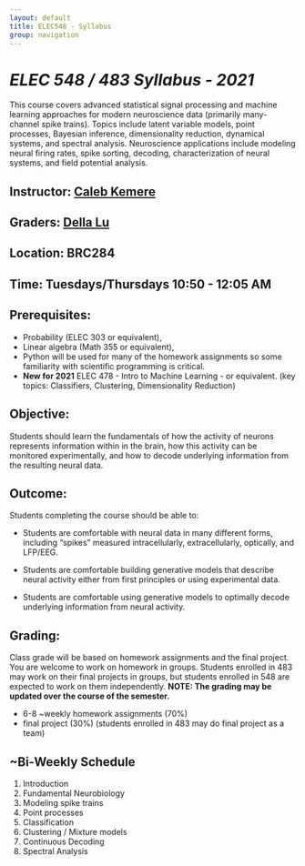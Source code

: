 ```yaml
---
layout: default
title: ELEC548 - Syllabus
group: navigation
---
```


# _ELEC 548 / 483 Syllabus - 2021_

This course covers advanced statistical signal processing and machine learning approaches for
modern neuroscience data (primarily many-channel spike trains).  Topics include latent variable
models, point processes, Bayesian inference, dimensionality reduction, dynamical systems, and
spectral analysis. Neuroscience applications include modeling neural firing rates, spike
sorting, decoding, characterization of neural systems, and field potential analysis.

## Instructor: [Caleb Kemere](http://rnel.rice.edu/people/calebkemere)

## Graders: [Della Lu]()

## Location: BRC284

## Time: Tuesdays/Thursdays 10:50 - 12:05 AM

## Prerequisites: 
  + Probability (ELEC 303 or equivalent), 
  + Linear algebra (Math 355 or equivalent), 
  + Python will be used for many of the homework assignments so some familiarity with
  scientific programming is critical. 
  + **New for 2021** ELEC 478 - Intro to Machine Learning - or equivalent. (key topics: Classifiers,
  Clustering, Dimensionality Reduction)
  
## Objective:
Students should learn the fundamentals of how the activity of neurons represents information
within in the brain, how this activity can be monitored experimentally, and how to decode
underlying information from the resulting neural data.

## Outcome: 
Students completing the course should be able to:

  + Students are comfortable with neural data in many different forms,
    including “spikes” measured intracellularly, extracellularly, optically,
    and LFP/EEG.

  + Students are comfortable building generative models that describe neural
    activity either from first principles or using experimental data.

  + Students are comfortable using generative models to optimally decode
    underlying information from neural activity.



## Grading:
Class grade will be based on homework assignments and the final project. You are welcome to
work on homework in groups. Students enrolled in 483 may work on their final projects in groups,
but students enrolled in 548 are expected to work on them independently. **NOTE: The grading
may be updated over the course of the semester.**

  + 6-8 ~weekly homework assignments (70%)
  + final project (30%) (students enrolled in 483 may do final project as a team)

## ~Bi-Weekly Schedule
  1. Introduction
  2. Fundamental Neurobiology
  3. Modeling spike trains
  4. Point processes
  5. Classification
  6. Clustering / Mixture models
  7. Continuous Decoding
  8. Spectral Analysis


